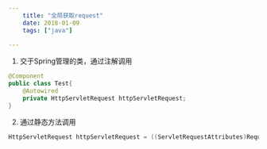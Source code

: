 ```yaml
---
    title: "全局获取request"
    date: 2018-01-09
    tags: ["java"]
    
---
```


1. 交于Spring管理的类，通过注解调用
```java
@Component
public class Test{
    @Autowired
    private HttpServletRequest httpServletRequest;
}
```

2. 通过静态方法调用
```java
HttpServletRequest httpServletRequest = ((ServletRequestAttributes)RequestContextHolder.getRequestAttributes()).getRequest();
```